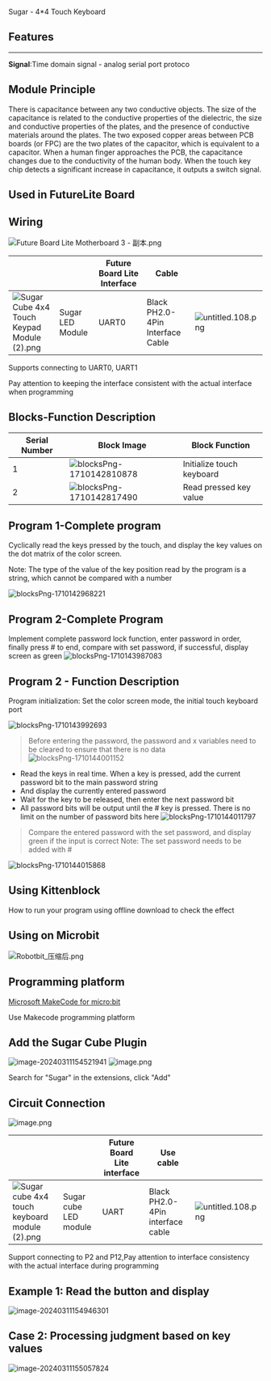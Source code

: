 Sugar - 4*4 Touch Keyboard

## Features

---

**Signal**:Time domain signal - analog serial port protoco

## Module Principle

There is capacitance between any two conductive objects. The size of the capacitance is related to the conductive properties of the dielectric, the size and conductive properties of the plates, and the presence of conductive materials around the plates. The two exposed copper areas between PCB boards (or FPC) are the two plates of the capacitor, which is equivalent to a capacitor. When a human finger approaches the PCB, the capacitance changes due to the conductivity of the human body. When the touch key chip detects a significant increase in capacitance, it outputs a switch signal.

## Used in FutureLite Board

## Wiring

![Future Board Lite Motherboard 3 - 副本.png](https://learn.kittenbot.cn/2024md_pic/1698381157389-9db763f1-d787-4a3a-8d0e-2b7aa0eda17c.png)

|                                                                                                                                           |                  | Future Board Lite Interface | Cable                            |                                                                                                                 |
| ----------------------------------------------------------------------------------------------------------------------------------------- | ---------------- | --------------------------- | -------------------------------- | --------------------------------------------------------------------------------------------------------------- |
| ![Sugar Cube 4x4 Touch Keypad Module (2).png](https://learn.kittenbot.cn/2024md_pic/1698304525229-b89f562e-2c4a-47df-a831-39e25f5a6e56.png) | Sugar LED Module | UART0                       | Black PH2.0-4Pin Interface Cable | ![untitled.108.png](https://learn.kittenbot.cn/2024md_pic/1694743359848-a54b5dae-be60-4e01-aa2f-f6f434429c91.png) |

Supports connecting to UART0, UART1

Pay attention to keeping the interface consistent with the actual interface when programming

## Blocks-Function Description

| Serial Number | Block Image                                                                                 | Block Function            |
| ------------- | ------------------------------------------------------------------------------------------- | ------------------------- |
| 1             | ![blocksPng-1710142810878](https://learn.kittenbot.cn/2024md_pic/blocksPng-1710142810878.png) | Initialize touch keyboard |
| 2             | ![blocksPng-1710142817490](https://learn.kittenbot.cn/2024md_pic/blocksPng-1710142817490.png) | Read pressed key value    |

## Program 1-Complete program

Cyclically read the keys pressed by the touch, and display the key values on the dot matrix of the color screen.

Note: The type of the value of the key position read by the program is a string, which cannot be compared with a number

![blocksPng-1710142968221](https://learn.kittenbot.cn/2024md_pic/blocksPng-1710142968221.png)

## Program 2-Complete Program

Implement complete password lock function, enter password in order, finally press # to end, compare with set password, if successful, display screen as green
![blocksPng-1710143987083](https://learn.kittenbot.cn/2024md_pic/blocksPng-1710143987083.png)

## Program 2 - Function Description

Program initialization: Set the color screen mode, the initial touch keyboard port

![blocksPng-1710143992693](https://learn.kittenbot.cn/2024md_pic/blocksPng-1710143992693.png)

> Before entering the password, the password and x variables need to be cleared to ensure that there is no data
> ![blocksPng-1710144001152](https://learn.kittenbot.cn/2024md_pic/blocksPng-1710144001152.png)

- Read the keys in real time. When a key is pressed, add the current password bit to the main password string
- And display the currently entered password
- Wait for the key to be released, then enter the next password bit
- All password bits will be output until the # key is pressed. There is no limit on the number of password bits here
  ![blocksPng-1710144011797](https://learn.kittenbot.cn/2024md_pic/blocksPng-1710144011797.png)

> Compare the entered password with the set password, and display green if the input is correct
> Note: The set password needs to be added with #

![blocksPng-1710144015868](https://learn.kittenbot.cn/2024md_pic/blocksPng-1710144015868.png)

## Using Kittenblock

How to run your program using offline download to check the effect

## Using on Microbit

![Robotbit_压缩后.png](https://learn.kittenbot.cn/2024md_pic/1709112761000-c84282ba-fe71-45c1-8ad4-8e7f6fc4738f.png)

## Programming platform

[Microsoft MakeCode for micro:bit](https://makecode.microbit.org/#editor)

Use Makecode programming platform

## Add the Sugar Cube Plugin

![image-20240311154521941](https://learn.kittenbot.cn/2024md_pic/image-20240311154521941.png)
![image.png](https://learn.kittenbot.cn/2024md_pic/1709111641678-73b61119-c29c-4b48-add7-375ce9a15935.png)

Search for "Sugar" in the extensions, click "Add"

## Circuit Connection

![image.png](https://learn.kittenbot.cn/2024md_pic/1709783080521-b1d216e1-17e3-47ee-95ed-eb411c14d8a0.png)

|                                                                                                                                             |                       | Future Board Lite interface | Use cable                        |                                                                                                                 |
| ------------------------------------------------------------------------------------------------------------------------------------------- | --------------------- | --------------------------- | -------------------------------- | --------------------------------------------------------------------------------------------------------------- |
| ![Sugar cube 4x4 touch keyboard module (2).png](https://learn.kittenbot.cn/2024md_pic/1698304525229-b89f562e-2c4a-47df-a831-39e25f5a6e56.png) | Sugar cube LED module | UART                        | Black PH2.0-4Pin interface cable | ![untitled.108.png](https://learn.kittenbot.cn/2024md_pic/1694743359848-a54b5dae-be60-4e01-aa2f-f6f434429c91.png) |

Support connecting to P2 and P12,Pay attention to interface consistency with the actual interface during programming

## Example 1: Read the button and display

![image-20240311154946301](https://learn.kittenbot.cn/2024md_pic/image-20240311154946301.png)

## Case 2: Processing judgment based on key values

![image-20240311155057824](https://learn.kittenbot.cn/2024md_pic/image-20240311155057824.png)
